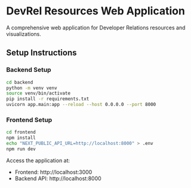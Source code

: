 # DevRel Resources Web Application

A comprehensive web application for Developer Relations resources and visualizations.

## Setup Instructions

### Backend Setup
```bash
cd backend
python -m venv venv
source venv/bin/activate
pip install -r requirements.txt
uvicorn app.main:app --reload --host 0.0.0.0 --port 8000
```

### Frontend Setup
```bash
cd frontend
npm install
echo "NEXT_PUBLIC_API_URL=http://localhost:8000" > .env
npm run dev
```

Access the application at:
- Frontend: http://localhost:3000
- Backend API: http://localhost:8000
